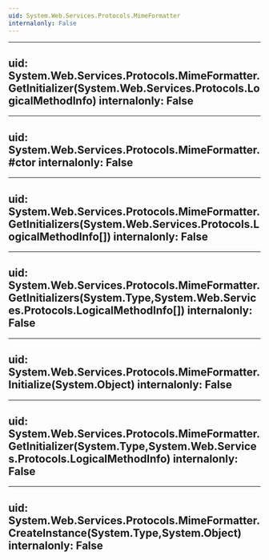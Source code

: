 ```yaml
---
uid: System.Web.Services.Protocols.MimeFormatter
internalonly: False
---
```


---
uid: System.Web.Services.Protocols.MimeFormatter.GetInitializer(System.Web.Services.Protocols.LogicalMethodInfo)
internalonly: False
---

---
uid: System.Web.Services.Protocols.MimeFormatter.#ctor
internalonly: False
---

---
uid: System.Web.Services.Protocols.MimeFormatter.GetInitializers(System.Web.Services.Protocols.LogicalMethodInfo[])
internalonly: False
---

---
uid: System.Web.Services.Protocols.MimeFormatter.GetInitializers(System.Type,System.Web.Services.Protocols.LogicalMethodInfo[])
internalonly: False
---

---
uid: System.Web.Services.Protocols.MimeFormatter.Initialize(System.Object)
internalonly: False
---

---
uid: System.Web.Services.Protocols.MimeFormatter.GetInitializer(System.Type,System.Web.Services.Protocols.LogicalMethodInfo)
internalonly: False
---

---
uid: System.Web.Services.Protocols.MimeFormatter.CreateInstance(System.Type,System.Object)
internalonly: False
---
